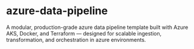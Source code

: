 # azure-data-pipeline

A modular, production-grade azure data pipeline template built with Azure AKS, Docker, and Terraform — designed for scalable ingestion, transformation, and orchestration in azure environments.
